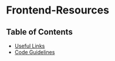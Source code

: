 # Frontend-Resources

## Table of Contents
- [Useful Links](https://github.com/Netural/frontend-resources/blob/master/LINKS.md)
- [Code Guidelines](https://github.com/Netural/frontend-resources/blob/master/code-guidelines/README.md)
